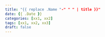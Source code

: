 ```yaml
---
title: "{{ replace .Name "-" " " | title }}"
date: {{ .Date }}
categories: [xx1, xx2]
tags: [xx1, xx2, xx3]
draft: false
---
```


